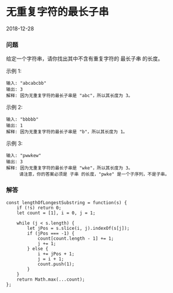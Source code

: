 # 无重复字符的最长子串
2018-12-28

### 问题

给定一个字符串，请你找出其中不含有重复字符的 最长子串 的长度。<br>

示例 1:

```
输入: "abcabcbb"
输出: 3
解释: 因为无重复字符的最长子串是 "abc"，所以其长度为 3。
```
示例 2:

```
输入: "bbbbb"
输出: 1
解释: 因为无重复字符的最长子串是 "b"，所以其长度为 1。
```
示例 3:

```
输入: "pwwkew"
输出: 3
解释: 因为无重复字符的最长子串是 "wke"，所以其长度为 3。
     请注意，你的答案必须是 子串 的长度，"pwke" 是一个子序列，不是子串。
```

### 解答

```
const lengthOfLongestSubstring = function(s) {
    if (!s) return 0;
    let count = [1], i = 0, j = 1;

    while (j < s.length) {
        let jPos = s.slice(i, j).indexOf(s[j]);
        if (jPos === -1) {
            count[count.length - 1] += 1;
            j += 1;
        } else {
            i += jPos + 1;
            j = i + 1;
            count.push(1);
        }
    }
    return Math.max(...count);
};
```
